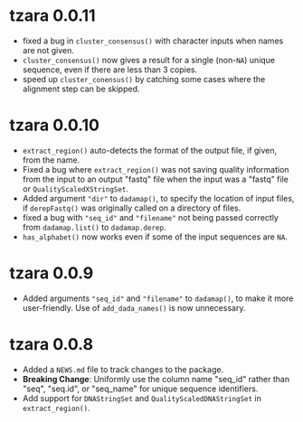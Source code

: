 # tzara 0.0.11

* fixed a bug in `cluster_consensus()` with character inputs when names are
  not given.
* `cluster_consensus()` now gives a result for a single (non-`NA`) unique
  sequence, even if there are less than 3 copies.
* speed up `cluster_conensus()` by catching some cases where the alignment step
  can be skipped.

# tzara 0.0.10

* `extract_region()` auto-detects the format of the output file, if given,
  from the name.
* Fixed a bug where `extract_region()` was not saving quality information
  from the input to an output "fastq" file when the input was a "fastq" file or
  `QualityScaledXStringSet`.
* Added argument `"dir"` to `dadamap()`, to specify the location of input files,
  if `derepFastq()` was originally called on a directory of files.
* fixed a bug with `"seq_id"` and `"filename"` not being passed correctly from
  `dadamap.list()` to `dadamap.derep`.
* `has_alphabet()` now works even if some of the input sequences are `NA`.

# tzara 0.0.9

* Added arguments `"seq_id"` and `"filename"` to `dadamap()`, to make it more
  user-friendly.  Use of `add_dada_names()` is now unnecessary.
  
# tzara 0.0.8

* Added a `NEWS.md` file to track changes to the package.
* **Breaking Change**: Uniformly use the column name "seq_id" rather than "seq",
  "seq.id", or "seq_name" for unique sequence identifiers.
* Add support for `DNAStringSet` and `QualityScaledDNAStringSet` in 
  `extract_region()`.
